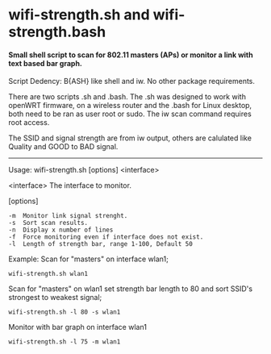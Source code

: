 # wifi-strength.sh and wifi-strength.bash
<h4>Small shell script to scan for 802.11 masters (APs) or monitor a link with text based bar graph.</h2>

Script Dedency: B{ASH} like shell and iw. No other package requirements.

There are two scripts .sh and .bash. The .sh was designed to work with openWRT firmware, on a wireless router
and the .bash for Linux desktop, both need to be ran as user root or sudo. The iw scan command requires root access.

 The SSID and signal strength are from iw output, others are
 calulated like Quality and GOOD to BAD signal.

---
 
Usage: wifi-strength.sh [options] \<interface\>

\<interface\>  The interface to monitor. 

[options]

	-m	Monitor link signal strenght.
  	-s	Sort scan results.
	-n	Display x number of lines
  	-f	Force monitoring even if interface does not exist.
  	-l	Length of strength bar, range 1-100, Default 50

Example:
  Scan for "masters" on interface wlan1;

	wifi-strength.sh wlan1

  Scan for "masters" on wlan1 set strength bar length to 80 
  and sort SSID's strongest to weakest signal;

	wifi-strength.sh -l 80 -s wlan1

  Monitor with bar graph on interface wlan1

	wifi-strength.sh -l 75 -m wlan1
